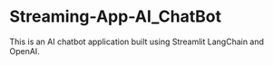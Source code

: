 # Streaming-App-AI_ChatBot
This is an AI chatbot application built using Streamlit LangChain and OpenAI.
